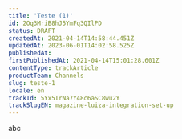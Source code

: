 ```yaml
---
title: 'Teste (1)'
id: 2Oq3MriB8hJ5YmFq3QIlPD
status: DRAFT
createdAt: 2021-04-14T14:58:44.451Z
updatedAt: 2023-06-01T14:02:58.525Z
publishedAt: 
firstPublishedAt: 2021-04-14T15:01:28.601Z
contentType: trackArticle
productTeam: Channels
slug: teste-1
locale: en
trackId: 5Yx5IrNa7Y48c6aSC8wu2Y
trackSlugEN: magazine-luiza-integration-set-up
---
```


abc

